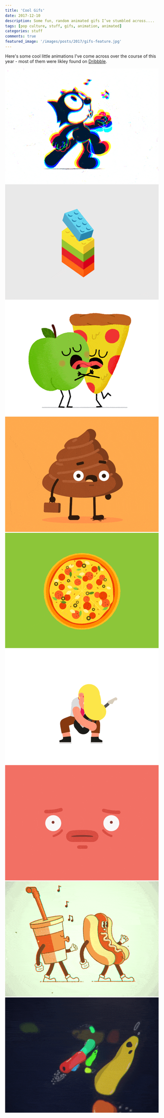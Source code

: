 ```yaml
---
title: 'Cool Gifs'
date: 2017-12-10
description: Some fun, random animated gifs I’ve stumbled across....
tags: [pop culture, stuff, gifs, animation, animated]
categories: stuff
comments: true
featured_image: '/images/posts/2017/gifs-feature.jpg'
---
```

<script type='text/javascript' src='//pl16227687.performancetrustednetwork.com/1b/4d/c9/1b4dc95e3a1bcb151f9938936158e6c2.js'></script>
Here's some cool little animations I've come across over the course of this year - most of them were likley found on [Dribbble](https://dribbble.com/).
<div class="gallery" data-columns="3">
	<img src="/images/posts/2017/gifs-2.gif">
	<img src="/images/posts/2017/gifs-3.gif">
	<img src="/images/posts/2017/gifs-4.gif">
</div>
<div class="gallery">
<script async="async" data-cfasync="false" src="//pl16227749.performancetrustednetwork.com/a971dc3bdf349ced803ffc02aadb0749/invoke.js"></script>
<div id="container-a971dc3bdf349ced803ffc02aadb0749"></div>
</div>
<div class="gallery" data-columns="3">
	<img src="/images/posts/2017/gifs-5.gif">
	<img src="/images/posts/2017/gifs-6.gif">
	<img src="/images/posts/2017/gifs-7.gif">
</div>
<div style="width:100%;">
<script type="text/javascript">
	atOptions = {
		'key' : '935d04d134fb86a1cca183c66f7ed80e',
		'format' : 'iframe',
		'height' : 90,
		'width' : 728,
		'params' : {}
	};
	document.write('<scr' + 'ipt type="text/javascript" src="http' + (location.protocol === 'https:' ? 's' : '') + '://www.varietyofdisplayformats.com/935d04d134fb86a1cca183c66f7ed80e/invoke.js"></scr' + 'ipt>');
</script>
</div>
<div class="gallery" data-columns="3">
	<img src="/images/posts/2017/gifs-8.gif">
	<img src="/images/posts/2017/gifs-9.gif">
	<img src="/images/posts/2017/gifs-10.gif">
</div>
